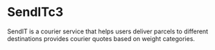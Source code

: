 # SendITc3
 SendIT is a courier service that helps users deliver parcels to different destinations provides courier quotes based on weight categories.
